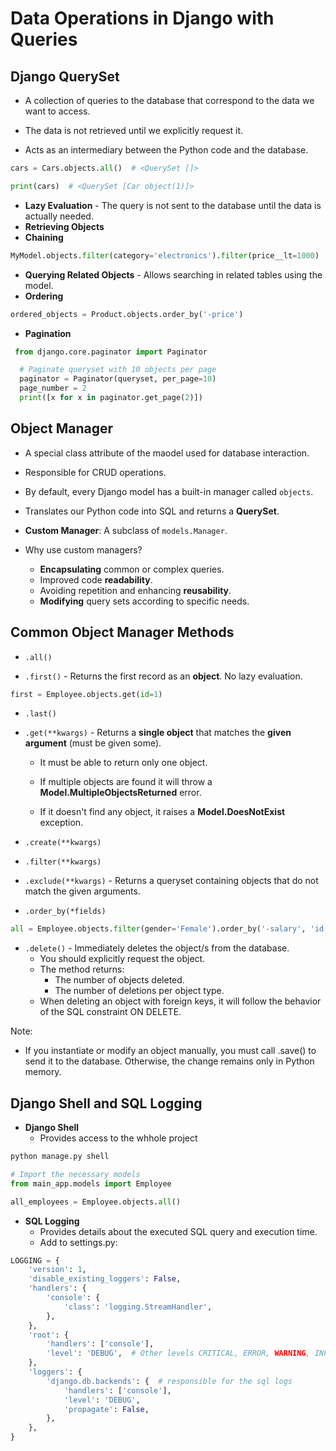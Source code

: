 # Data Operations in Django with Queries

## Django QuerySet

-   A collection of queries to the database that correspond to the data we want to access.

-   The data is not retrieved until we explicitly request it.

-   Acts as an intermediary between the Python code and the database.

```python
cars = Cars.objects.all()  # <QuerySet []>

print(cars)  # <QuerySet [Car object(1)]>
```

-   **Lazy Evaluation** - The query is not sent to the database until the data is actually needed.
-   **Retrieving Objects**
-   **Chaining**

```python
MyModel.objects.filter(category='electronics').filter(price__lt=1000)
```

-   **Querying Related Objects** - Allows searching in related tables using the model.
-   **Ordering**

```python
ordered_objects = Product.objects.order_by('-price')
```

-   **Pagination**

```python
 from django.core.paginator import Paginator

  # Paginate queryset with 10 objects per page
  paginator = Paginator(queryset, per_page=10)
  page_number = 2
  print([x for x in paginator.get_page(2)])
```

## Object Manager

-   A special class attribute of the maodel used for database interaction.

-   Responsible for CRUD operations.

-   By default, every Django model has a built-in manager called `objects`.

-   Translates our Python code into SQL and returns a **QuerySet**.

-   **Custom Manager**: A subclass of `models.Manager`.

-   Why use custom managers?
    -   **Encapsulating** common or complex queries.
    -   Improved code **readability**.
    -   Avoiding repetition and enhancing **reusability**.
    -   **Modifying** query sets according to specific needs.

## Common Object Manager Methods

-   `.all()`

-   `.first()` - Returns the first record as an **object**. No lazy evaluation.

```python
first = Employee.objects.get(id=1)
```

-   `.last()`

-   `.get(**kwargs)` - Returns a **single object** that matches the **given argument** (must be given some).

    -   It must be able to return only one object.

    -   If multiple objects are found it will throw a **Model.MultipleObjectsReturned** error.

    -   If it doesn't find any object, it raises a **Model.DoesNotExist** exception.

-   `.create(**kwargs)`

-   `.filter(**kwargs)`

-   `.exclude(**kwargs)` - Returns a queryset containing objects that do not match the given arguments.

-   `.order_by(*fields)`

```python
all = Employee.objects.filter(gender='Female').order_by('-salary', 'id')
```

-   `.delete()` - Immediately deletes the object/s from the database.
    -   You should explicitly request the object.
    -   The method returns:
        -   The number of objects deleted.
        -   The number of deletions per object type.
    -   When deleting an object with foreign keys, it will follow the behavior of the SQL constraint ON DELETE.

Note:

-   If you instantiate or modify an object manually, you must call .save() to send it to the database. Otherwise, the change remains only in Python memory.

## Django Shell and SQL Logging

-   **Django Shell**
    -   Provides access to the whhole project

```bash
python manage.py shell
```

```python
# Import the necessary models
from main_app.models import Employee

all_employees = Employee.objects.all()
```

-   **SQL Logging**
    -   Provides details about the executed SQL query and execution time.
    -   Add to settings.py:

```python
LOGGING = {
    'version': 1,
    'disable_existing_loggers': False,
    'handlers': {
        'console': {
            'class': 'logging.StreamHandler',
        },
    },
    'root': {
        'handlers': ['console'],
        'level': 'DEBUG',  # Other levels CRITICAL, ERROR, WARNING, INFO, DEBUG
    },
    'loggers': {
        'django.db.backends': {  # responsible for the sql logs
            'handlers': ['console'],
            'level': 'DEBUG',
            'propagate': False,
        },
    },
}
```

